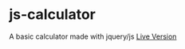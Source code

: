 # js-calculator
A basic calculator made with jquery/js
[Live Version](https://htmlpreview.github.io/?https://github.com/justinemar/js-calculator/blob/master/index.html)
